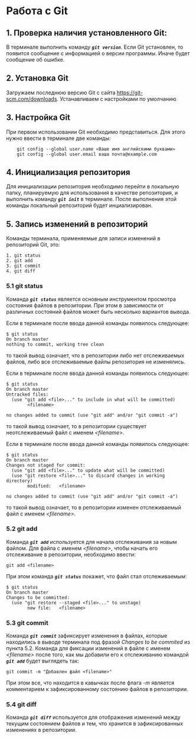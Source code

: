 # Работа с Git

## 1. Проверка наличия установленного Git:
В терминале выполнить команду ***`git version`***. 
Если Git установлен, то появится сообщение с информацией о версии программы. Иначе будет сообщение об ошибке.

## 2. Установка Git
Загружаем последнюю версию Git с сайта https://git-scm.com/downloads.
Устанавливаем с настройками по умолчанию

## 3. Настройка Git
При первом использовании Git необходимо представиться. Для этого нужно ввести в терминале две команды:
```
    git config --global user.name «Ваше имя английскими буквами»
    git config --global user.email ваша почта@example.com
```

## 4. Инициализация репозитория
Для инициализации репозитория необходимо перейти в локальную папку, планируемую для использования в качестве репозитория, и выполнить команду ***`git init`*** в терминале. После выполнения этой команды локальный репозиторий будет инциализирован.

## 5. Запись изменений в репозиторий
Команды терминала, применяемые для записи изменений в репозиторий Git, это:
```
1. git status
2. git add
3. git commit
4. git diff
```

### 5.1 git status
Команда ***`git status`*** является основным инструментом просмотра состояния файлов в репозитории. При этом в зависимости от различных состояний файлов может быть несколько вариантов вывода.

Если в терминале после ввода данной команды появилось следующее:
```
$ git status
On branch master
nothing to commit, working tree clean
```

то такой вывод означает, что в репозитории либо нет отслеживаемых файлов, либо все отслеживаемые файлы репозитория не изменялись.

Если в терминале после ввода данной команды появилось следующее:
```
$ git status
On branch master
Untracked files:
  (use "git add <file>..." to include in what will be committed)
        <filename>

no changes added to commit (use "git add" and/or "git commit -a")
```

то такой вывод означает, то в репозитории существует неотслеживаемый файл с именем *\<filename>*.

Если в терминале после ввода данной команды появилось следующее:
```
$ git status
On branch master
Changes not staged for commit:
  (use "git add <file>..." to update what will be committed)
  (use "git restore <file>..." to discard changes in working directory)
        modified:   <filename>

no changes added to commit (use "git add" and/or "git commit -a")
```

то такой вывод означает, то в репозитории изменен отслеживаемый файл с именем *\<filename>*.

### 5.2 git add
Команда ***`git add`*** используется для начала отслеживания за новым файлом. Для файла с именем *\<filename>*, чтобы начать его отслеживание в репозитории, необходимо ввести:
```
git add <filename>
```

При этом команда ***`git status`*** покажет, что файл стал отслеживаемым:
```
$ git status
On branch master
Changes to be committed:
  (use "git restore --staged <file>..." to unstage)
        new file:   <filename>
```

### 5.3 git commit
Команда ***`git commit`*** зафиксирует изменения в файлах, которые находились в выводе терминала под фразой *Changes to be commited* из пункта 5.2. Команда для фиксации изменений в файле с именем *\<filename>* после того, как мы добавили его к отслеживанию командой ***`git add`*** будет выглядеть так:
```
git commit -m "Добавлен файл <filename>"
```

При этом все, что находится в кавычках после флага *-m* является комментарием к зафиксированному состоянию файлов в репозитории.

### 5.4 git diff
Команда ***`git diff`*** используется для отображения изменений между текущим состоянием файлов и тем, что хранится в зафиксированных изменениях в репозитории.